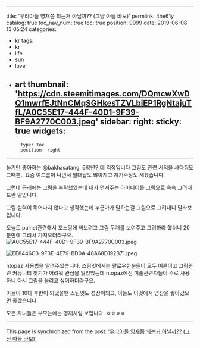 
---
title: '우리아들 영재쯤 되는거 아닐까?? (그냥 아들 바보)'
permlink: 4he61y
catalog: true
toc_nav_num: true
toc: true
position: 9999
date: 2019-06-08 13:05:24
categories:
- kr
tags:
- kr
- life
- sun
- love
- art
thumbnail: 'https://cdn.steemitimages.com/DQmcwXwDQ1mwrfEJtNnCMqSGHkesTZVLbiEP1RgNtajuTfL/A0C55E17-444F-40D1-9F39-BF9A2770C003.jpeg'
sidebar:
    right:
        sticky: true
widgets:
    -
        type: toc
        position: right
---


놀기만 좋아하는 @bakhasatang, 6학년인데 걱정입니다 
그림도 관련 서적을 사다줘도 그때뿐..
요즘 여드름이 나면서 말대답도 많아지고 자기주장도 세졌습니다. 

그런데 근래에는 그림을 부탁했었는데 내가 던져주는 아이디어를 그림으로 슥슥 그려내드란 말입니다. 

그림 실력이  뛰어나지 않다고 생각했는데 누군가가 말하는걸 그림으로 그려내니 달라보입니다.  

오늘도 palnet관련해서 포스팅에 써보려고 그림 두개를 보여주고 그려봐라 했더니 20분만에 그려서 가져오더라구요. 
![A0C55E17-444F-40D1-9F39-BF9A2770C003.jpeg](https://cdn.steemitimages.com/DQmcwXwDQ1mwrfEJtNnCMqSGHkesTZVLbiEP1RgNtajuTfL/A0C55E17-444F-40D1-9F39-BF9A2770C003.jpeg)

![EE8446C3-9F3E-4E79-BD0A-48A68D192B71.jpeg](https://cdn.steemitimages.com/DQme2PfUGrfhGkAfeQVfKjQo3t1U9f29pp1oxwQekqLYaY3/EE8446C3-9F3E-4E79-BD0A-48A68D192B71.jpeg)

ntopaz 사용법을 알려주었습니다. 스팀잇에서는 팔로우한분들이 모두 어른이고 그림관련 커뮤니티 찾기가 어려워 관심을 잃었었는데 ntopaz에선 미술관련자들이 주로 사용하니 다시 그림을 올리고 싶어하더라구요.  

아들이 10대 후반이 되었을땐 스팀잇도 성장이되고, 아들도 이것에서 명상을 쌓아갔으면 좋겠습니다.  

모든 자녀들은 부모는에는 영재처럼 보입니다.  ㅎㅎㅎㅎ

- - -

This page is synchronized from the post: ['우리아들 영재쯤 되는거 아닐까?? (그냥 아들 바보)'](https://steemit.com/@kingbit/4he61y)

